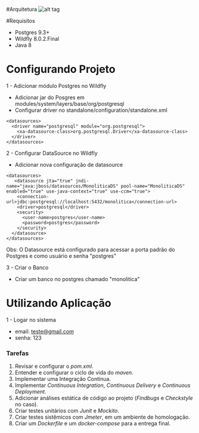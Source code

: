 #Arquitetura
![alt tag](https://github.com/emmanuelneri/arquitetura-monolitica/blob/master/arquitetura-monolotica.png)

#Requisitos
- Postgres 9.3+
- Wildfly 8.0.2.Final
- Java 8


# Configurando Projeto
1 - Adicionar módulo Postgres no Wildfly
  - Adicionar jar do Posgres em  modules/system/layers/base/org/postgresql
  - Configurar driver no standalone/configuration/standalone.xml
  
  ```
  <datasources>
    <driver name="postgresql" module="org.postgresql">
      <xa-datasource-class>org.postgresql.Driver</xa-datasource-class>
    </driver>
 </datasources>
 ```
 

2 - Configurar DataSource no Wildfly
  - Adicionar nova configuração de datasource
  
  ```
  <datasources>
     <datasource jta="true" jndi-name="java:jboss/datasources/MonoliticaDS" pool-name="MonoliticaDS" enabled="true" use-java-context="true" use-ccm="true">
      <connection-url>jdbc:postgresql://localhost:5432/monolitica</connection-url>
      <driver>postgresql</driver>
      <security>
        <user-name>postgres</user-name>
        <password>postgres</password>
      </security>
    </datasource>
 </datasources>
 ```
 Obs: O Datasource está configurado para acessar a porta padrão do Postgres e como usuário e senha "postgres"
 
3 - Criar o Banco
  - Criar um banco no postgres chamado "monolitica"
  
  
  
# Utilizando Aplicação

1 - Logar no sistema
- email: teste@gmail.com
- senha: 123

 ### Tarefas 
 1. Revisar e configurar o _pom.xml_.
 2. Entender e configurar o ciclo de vida do _maven_.
 3. Implementar uma Integração Continua.
 4. Implementar _Continuous Integration_, _Continuous Delivery_ e _Continuous Deployment_.
 5. Adicionar análises estática de código ao projeto (_Findbugs_ e _Checkstyle_ no caso).
 6. Criar testes unitários com _Junit_ e _Mockito_.
 7. Criar testes sistêmicos com _Jmeter_, em um ambiente de homologação.
 8. Criar um _Dockerfile_ e um _docker-compose_ para a entrega final.
